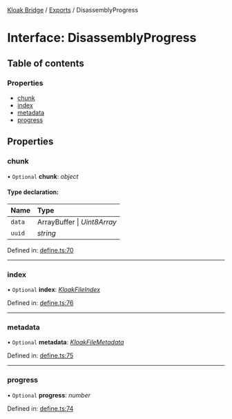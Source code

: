 [Kloak Bridge](../README.md) / [Exports](../modules.md) / DisassemblyProgress

# Interface: DisassemblyProgress

## Table of contents

### Properties

- [chunk](disassemblyprogress.md#chunk)
- [index](disassemblyprogress.md#index)
- [metadata](disassemblyprogress.md#metadata)
- [progress](disassemblyprogress.md#progress)

## Properties

### chunk

• `Optional` **chunk**: *object*

#### Type declaration:

Name | Type |
:------ | :------ |
`data` | ArrayBuffer \| *Uint8Array* |
`uuid` | *string* |

Defined in: [define.ts:70](https://github.com/CoNET-project/kloak-bridge/blob/fe47ec7/src/define.ts#L70)

___

### index

• `Optional` **index**: [*KloakFileIndex*](kloakfileindex.md)

Defined in: [define.ts:76](https://github.com/CoNET-project/kloak-bridge/blob/fe47ec7/src/define.ts#L76)

___

### metadata

• `Optional` **metadata**: [*KloakFileMetadata*](kloakfilemetadata.md)

Defined in: [define.ts:75](https://github.com/CoNET-project/kloak-bridge/blob/fe47ec7/src/define.ts#L75)

___

### progress

• `Optional` **progress**: *number*

Defined in: [define.ts:74](https://github.com/CoNET-project/kloak-bridge/blob/fe47ec7/src/define.ts#L74)
